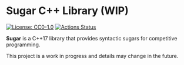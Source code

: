 # Sugar C++ Library (WIP)

[![License: CC0-1.0](https://img.shields.io/badge/License-CC0_1.0-blue.svg)](https://github.com/mihatsu-s/Sugar/blob/main/LICENSE)
[![Actions Status](https://github.com/mihatsu-s/Sugar/workflows/test/badge.svg)](https://github.com/mihatsu-s/Sugar/actions)

**Sugar** is a C++17 library that provides syntactic sugars for competitive programming.

This project is a work in progress and details may change in the future.
